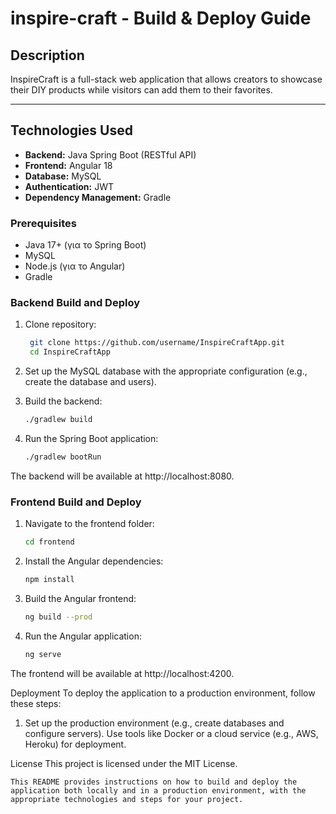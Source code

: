 # inspire-craft - Build & Deploy Guide

## Description
InspireCraft is a full-stack web application that allows creators to showcase their DIY products while visitors can add them to their favorites.

---

## Technologies Used
- **Backend:** Java Spring Boot (RESTful API)
- **Frontend:** Angular 18
- **Database:** MySQL
- **Authentication:** JWT
- **Dependency Management:** Gradle

### Prerequisites

- Java 17+ (για το Spring Boot)
- MySQL
- Node.js (για το Angular)
- Gradle

### Backend Build and Deploy

1. Clone repository:

    ```bash
     git clone https://github.com/username/InspireCraftApp.git
     cd InspireCraftApp

2. Set up the MySQL database with the appropriate configuration (e.g., create the database and users).

3. Build the backend:
    ```bash
    ./gradlew build

4. Run the Spring Boot application:
   ```bash
   ./gradlew bootRun
The backend will be available at http://localhost:8080.


### Frontend Build and Deploy

1. Navigate to the frontend folder:
    ```bash
    cd frontend

2. Install the Angular dependencies:
     ```bash
     npm install

3. Build the Angular frontend:
    ```bash
    ng build --prod

4. Run the Angular application:
    ```bash
    ng serve
The frontend will be available at http://localhost:4200.


Deployment
To deploy the application to a production environment, follow these steps:
1. Set up the production environment (e.g., create databases and configure servers).
   Use tools like Docker or a cloud service (e.g., AWS, Heroku) for deployment.


License
This project is licensed under the MIT License.
  ```pgsql
This README provides instructions on how to build and deploy the application both locally and in a production environment, with the appropriate technologies and steps for your project.